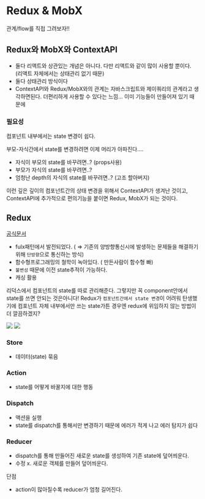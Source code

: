 # Redux & MobX

관계/flow를 직접 그려보자!!

## Redux와 MobX와 ContextAPI

- 둘다 리액트와 상관있는 개념은 아니다. 다만 리액트와 같이 많이 사용할 뿐이다. (리액트 자체에서는 상태관리 없기 때문)
- 둘다 상태관리 방식이다
- ContextAPI와 Redux/MobX와의 관계는 자바스크립트와 제이쿼리의 관계라고 생각하면된다. 더편리하게 사용할 수 있다는 느낌... 이미 기능들이 만들어져 있기 때문에

### 필요성

컴포넌트 내부에서는 state 변경이 쉽다.

부모-자식간에서 state를 변경하려면 이제 머리가 아파진다....

- 자식이 부모의 state를 바꾸려면..? (props사용)
- 부모가 자식의 state를 바꾸려면..?
- 엄청난 depth의 자식의 state를 바꾸려면..? (고조 할아버지)

이런 깊은 깊이의 컴포넌트간의 상태 변경을 위해서 ContextAPI가 생겨난 것이고, ContextAPI에 추가적으로 편의기능을 붙이면 Redux, MobX가 되는 것이다.

## Redux

[공식문서](https://redux.js.org/introduction/getting-started)

- fulx패턴에서 발전되었다. ( ⇒ 기존의 양방향통신시에 발생하는 문제들을 해결하기 위해 `단방향`으로 통신하는 방식)
- 함수형프로그래밍의 철학이 녹아있다. ( 만든사람이 함수형 빠)
- `불변성` 때문에 이전 state추적이 가능하다.
- 캐싱 활용

리덕스에서 컴포넌트의 state를 따로 관리해준다. 그렇지만 꼭 component안에서 state를 쓰면 안되는 것은아니다! Redux가 `컴포넌트간에서 state 변경`이 어려워 탄생했기에 컴포넌트 자체 내부에서만 쓰는 state가튼 경우엔 redux에 위임하지 않는 방법이 더 깔끔하겠지?

![](https://miro.medium.com/max/1200/1*3lvNEQE4SF6Z1l-680cfSQ.jpeg)
![](https://hackernoon.com/hn-images/0*cntBtPADjE2ykLSP.png)

### Store

- 데이터(state) 묶음

### Action

- state를 어떻게 바꿀지에 대한 행동

### Dispatch

- 액션을 실행
- state를 dispatch를 통해서만 변경하기 때문에 에러가 적게 나고 에러 탐지가 쉽다

### Reducer

- dispatch를 통해 만들어진 새로운 state를 생성하여 기존 state에 덮어씌운다.
- 수정 x. 새로운 객체를 만들어 덮어씌운다.

단점

- action이 많아질수록 reducer가 엄청 길어진다.
